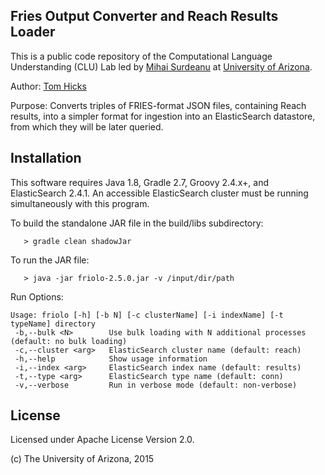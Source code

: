 ## Fries Output Converter and Reach Results Loader

This is a public code repository of the Computational Language Understanding (CLU) Lab led by [Mihai Surdeanu](http://surdeanu.info/mihai/) at [University of Arizona](http://www.arizona.edu).

Author: [Tom Hicks](https://github.com/hickst)

Purpose: Converts triples of FRIES-format JSON files, containing Reach results, into a simpler
format for ingestion into an ElasticSearch datastore, from which they will be later queried.

## Installation

This software requires Java 1.8, Gradle 2.7, Groovy 2.4.x+, and ElasticSearch 2.4.1.
An accessible ElasticSearch cluster must be running simultaneously with this program.

To build the standalone JAR file in the build/libs subdirectory:

```
   > gradle clean shadowJar
```

To run the JAR file:

```
   > java -jar friolo-2.5.0.jar -v /input/dir/path
```

Run Options:

```
Usage: friolo [-h] [-b N] [-c clusterName] [-i indexName] [-t typeName] directory
 -b,--bulk <N>        Use bulk loading with N additional processes (default: no bulk loading)
 -c,--cluster <arg>   ElasticSearch cluster name (default: reach)
 -h,--help            Show usage information
 -i,--index <arg>     ElasticSearch index name (default: results)
 -t,--type <arg>      ElasticSearch type name (default: conn)
 -v,--verbose         Run in verbose mode (default: non-verbose)
```

## License

Licensed under Apache License Version 2.0.

(c) The University of Arizona, 2015
